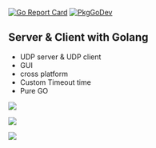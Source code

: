 [![Go Report Card](https://goreportcard.com/badge/github.com/ElecTwix/UDP-server-go)](https://goreportcard.com/report/github.com/ElecTwix/UDP-server-go)
[![PkgGoDev](https://pkg.go.dev/badge/github.com//ElecTwix/UDP-server-go)](https://pkg.go.dev/github.com/ElecTwix/UDP-server-go)
## Server & Client with Golang

- UDP server & UDP client
- GUI
- cross platform
- Custom Timeout time
- Pure GO

![](https://i.imgur.com/em93U4d.png)



![](https://i.imgur.com/e3pa7O3.png)



![](https://i.imgur.com/mhxIJDa.png)

